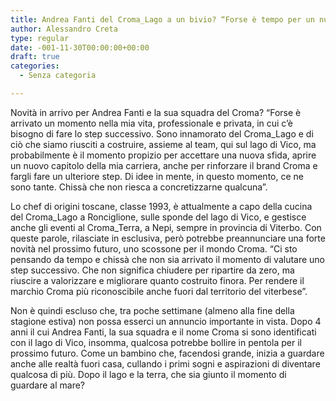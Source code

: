 ```yaml
---
title: Andrea Fanti del Croma_Lago a un bivio? “Forse è tempo per un nuovo capitolo”
author: Alessandro Creta
type: regular
date: -001-11-30T00:00:00+00:00
draft: true
categories:
  - Senza categoria

---
```

Novità in arrivo per Andrea Fanti e la sua squadra del Croma? “Forse è arrivato un momento nella mia vita, professionale e privata, in cui c’è bisogno di fare lo step successivo. Sono innamorato del Croma_Lago e di ciò che siamo riusciti a costruire, assieme al team, qui sul lago di Vico, ma probabilmente è il momento propizio per accettare una nuova sfida, aprire un nuovo capitolo della mia carriera, anche per rinforzare il brand Croma e fargli fare un ulteriore step. Di idee in mente, in questo momento, ce ne sono tante. Chissà che non riesca a concretizzarne qualcuna”.&nbsp;

Lo chef di origini toscane, classe 1993, è attualmente a capo della cucina del Croma\_Lago a Ronciglione, sulle sponde del lago di Vico, e gestisce anche gli eventi al Croma\_Terra, a Nepi, sempre in provincia di Viterbo. Con queste parole, rilasciate in esclusiva, però potrebbe preannunciare una forte novità nel prossimo futuro, uno scossone per il mondo Croma. “Ci sto pensando da tempo e chissà che non sia arrivato il momento di valutare uno step successivo. Che non significa chiudere per ripartire da zero, ma riuscire a valorizzare e migliorare quanto costruito finora. Per rendere il marchio Croma più riconoscibile anche fuori dal territorio del viterbese”.

Non è quindi escluso che, tra poche settimane (almeno alla fine della stagione estiva) non possa esserci un annuncio importante in vista. Dopo 4 anni il cui Andrea Fanti, la sua squadra e il nome Croma si sono identificati con il lago di Vico, insomma, qualcosa potrebbe bollire in pentola per il prossimo futuro. Come un bambino che, facendosi grande, inizia a guardare anche alle realtà fuori casa, cullando i primi sogni e aspirazioni di diventare qualcosa di più. Dopo il lago e la terra, che sia giunto il momento di guardare al mare?